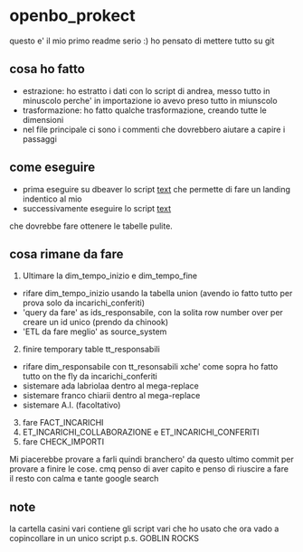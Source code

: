 # openbo_prokect

questo e' il mio primo readme serio :)
ho pensato di mettere tutto su git

## cosa ho fatto
- estrazione: ho estratto i dati con lo script di andrea, messo tutto in minuscolo perche' in importazione io avevo preso tutto in miunscolo
- trasformazione: ho fatto qualche trasformazione, creando tutte le dimensioni
- nel file principale ci sono i commenti che dovrebbero aiutare a capire i passaggi

## come eseguire
- prima eseguire su dbeaver lo script
[text](01_openbo_script_landing_andrea.sql)
che permette di fare un landing indentico al mio 
- successivamente eseguire lo script
[text](02_openbo_script_dwh_finale)

che dovrebbe fare ottenere le tabelle pulite.

## cosa rimane da fare

1. Ultimare la dim_tempo_inizio e dim_tempo_fine
- rifare dim_tempo_inizio usando la tabella union (avendo io fatto tutto per prova solo da incarichi_conferiti)
- 'query da fare' as ids_responsabile, con la solita row number over per creare un id unico (prendo da chinook)
- 'ETL da fare meglio' as source_system

2. finire temporary table tt_responsabili
- rifare dim_responsabile con tt_resonsabili xche' come sopra ho fatto tutto on the fly da incarichi_conferiti
- sistemare ada labriolaa dentro al mega-replace
- sistemare franco chiarii dentro al mega-replace
- sistemare A.I. (facoltativo)

3. fare FACT_INCARICHI
4. ET_INCARICHI_COLLABORAZIONE e ET_INCARICHI_CONFERITI
5. fare CHECK_IMPORTI 

Mi piacerebbe provare a farli quindi branchero' da questo ultimo commit per provare a finire le cose.
cmq penso di aver capito e penso di riuscire a fare il resto con calma e tante google search

##  note
la cartella casini vari contiene gli script vari che ho usato che ora vado a copincollare in un unico script
p.s. GOBLIN ROCKS
